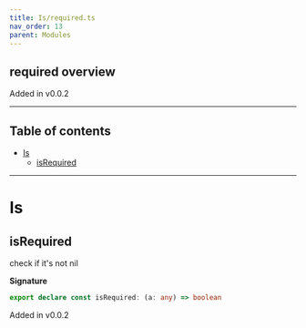 ```yaml
---
title: Is/required.ts
nav_order: 13
parent: Modules
---
```


## required overview

Added in v0.0.2

---

<h2 class="text-delta">Table of contents</h2>

- [Is](#is)
  - [isRequired](#isrequired)

---

# Is

## isRequired

check if it's not nil

**Signature**

```ts
export declare const isRequired: (a: any) => boolean
```

Added in v0.0.2
